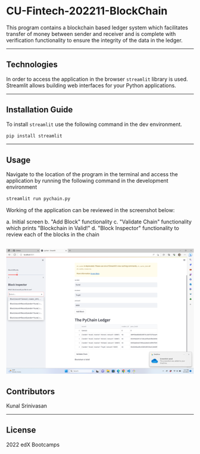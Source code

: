 # CU-Fintech-202211-BlockChain

This program contains a blockchain based ledger system which facilitates transfer of money between sender and receiver and is complete with verification functionality to ensure the integrity of the data in the ledger. 

---
## Technologies

In order to access the application in the browser `streamlit` library is used. Streamlit allows  building web interfaces for your Python applications.

---
## Installation Guide

To install `streamlit` use the following command in the dev environment. 

```python
pip install streamlit
```
---
## Usage
Navigate to the location of the program in the terminal and access the application by running the following command in the development environment

```python
streamlit run pychain.py
```

Working of the application can be reviewed in the screenshot below:

a. Initial screen
b. "Add Block" functionality
c. "Validate Chain" functionality which prints "Blockchain in Valid!"
d. "Block Inspector" functionality to review each of the blocks in the chain


![Evidence](./Images/MultipleBlockAdded.png)
---

## Contributors


Kunal Srinivasan

---

## License

2022 edX Bootcamps 